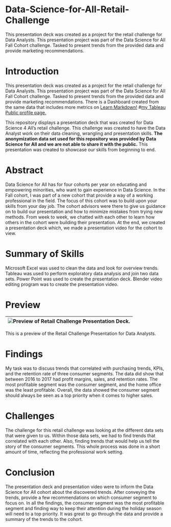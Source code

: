 # Data-Science-for-All-Retail-Challenge
This presentation deck was created as a project for the retail challenge for Data Analysts.  This presentation project was part of the Data Science for All Fall Cohort challenge. Tasked to present trends from the provided data and provide marketing recommendations.

# Introduction
This presentation deck was created as a project for the retail challenge for Data Analysts.  This presentation project was part of the Data Science for All Fall Cohort challenge. Tasked to present trends from the provided data and provide marketing recommendations. There is a Dashboard created from the same data that includes more metrics on <a href="https://www.markdownguide.org" target="_blank">Learn Markdown!</a>
#<a href="https://public.tableau.com/app/profile/michael.gonzalez8104/viz/C1CustomerSegmentationandRetentionAnalysisDashboard/C1CustomerSegmentationandRetentionAnalysisDashboard" target="_blank">my Tableau Public profile page.</a>

This repository displays a presentation deck that was created for Data Science 4 All’s retail challenge. This challenge was created to have the Data Analyst work on their data cleaning, wrangling and presentation skills. <B>The anonymization data set used for this repository was provided by Data Science for All and we are not able to share it with the public.</B>  This presentation was created to showcase our skills from beginning to end.



# Abstract
Data Science for All has for four cohorts per year on educating and empowering minorities, who want to gain experience in Data Science. In the Fall cohort, I was part of a new cohort that provide a way of a working professional in the field. The focus of this cohort was to build upon your skills from your day job. The cohort advisors were there to give us guidance on to build our presentation and how to minimize mistakes from trying new methods. From week to week, we chatted with each other to learn how others in the cohort were building their presentation. At the end, we created a presentation deck which, we made a presentation video for the cohort to view. 


# Summary of Skills
Microsoft Excel was used to clean the data and look for overview trends. Tableau was used to perform exploratory data analysis and join two data sets. Power Point was used to create the presentation deck. Blender video editing program was to create the presentation video.


# Preview
| ![Preview of Retail Challenge Presentation Deck.](..) |
|-|

This is a preview of the Retail Challenge Presentation for Data Analysts.


# Findings
My task was to discuss trends that correlated with purchasing trends, KPIs, and the retention rate of three consumer segments. The data did show that between 2016 to 2017 had profit margins, sales, and retention rates. The most profitable segment was the consumer segment, and the home office was the least profitable. Overall, the data showed the consumer segment should always be seen as a top priority when it comes to higher sales. 



# Challenges
The challenge for this retail challenge was looking at the different data sets that were given to us. Within those data sets, we had to find trends that correlated with each other. Also, finding trends that would help us tell the story of the consumer segments. This whole process was done in a short amount of time, reflecting the professional work setting. 


# Conclusion
The presentation deck and presentation video were to inform the Data Science for All cohort about the discovered trends.  After conveying the trends, provide a few recommendations on which consumer segment to focus on. In all the findings, the consumer segment was the most profitable segment and finding way to keep their attention during the holiday season will need to a top priority.  It was great to go through the data and provide a summary of the trends to the cohort.
